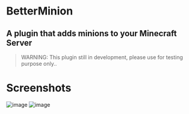 # BetterMinion
## A plugin that adds minions to your Minecraft Server
> WARNING: This plugin still in development, please use for testing purpose only..
# Screenshots
![image](https://user-images.githubusercontent.com/33188123/147995253-aec7310a-1522-4e14-84f9-e7bd8904fc22.png)
![image](https://user-images.githubusercontent.com/33188123/148351447-dce95de4-d8a3-4d8a-be16-5247651261b5.png)



